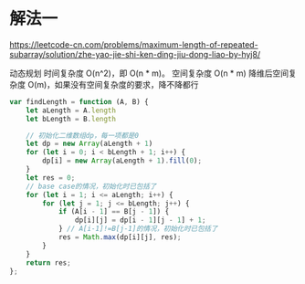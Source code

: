 # 解法一

https://leetcode-cn.com/problems/maximum-length-of-repeated-subarray/solution/zhe-yao-jie-shi-ken-ding-jiu-dong-liao-by-hyj8/

动态规划
时间复杂度 O(n^2)，即 O(n * m)。 空间复杂度 O(n * m)
降维后空间复杂度 O(m)，如果没有空间复杂度的要求，降不降都行

```javascript
var findLength = function (A, B) {
    let aLength = A.length
    let bLength = B.length

    // 初始化二维数组dp，每一项都是0
    let dp = new Array(aLength + 1)
    for (let i = 0; i < bLength + 1; i++) {
        dp[i] = new Array(aLength + 1).fill(0);
    }
    let res = 0;
    // base case的情况，初始化时已包括了
    for (let i = 1; i <= aLength; i++) {
        for (let j = 1; j <= bLength; j++) {
            if (A[i - 1] == B[j - 1]) {
                dp[i][j] = dp[i - 1][j - 1] + 1;
            } // A[i-1]!=B[j-1]的情况，初始化时已包括了
            res = Math.max(dp[i][j], res);
        }
    }
    return res;
};
```